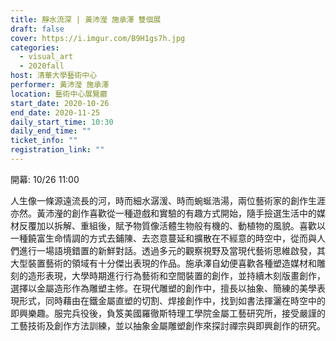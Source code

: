 ```yaml
---
title: 靜水流深 | 黃沛瀅 施承澤 雙個展
draft: false
cover: https://i.imgur.com/B9H1gs7h.jpg
categories:
  - visual_art
  - 2020fall
host: 清華大學藝術中心
performer: 黃沛瀅 施承澤
location: 藝術中心展覽廳
start_date: 2020-10-26
end_date: 2020-11-25
daily_start_time: 10:30
daily_end_time: ""
ticket_info: ""
registration_link: ""
---
```

開幕: 10/26 11:00

人生像一條源遠流長的河，時而細水潺湲、時而蜿蜒浩湯，兩位藝術家的創作生涯亦然。黃沛瀅的創作喜歡從一種遊戲和實驗的有趣方式開始，隨手撿選生活中的媒材反覆加以拆解、重組後，賦予物質像活體生物般有機的、動植物的風貌。喜歡以一種饒富生命情調的方式去鋪陳、去恣意蔓延和擴散在不經意的時空中，從而與人們進行一場語境錯置的新鮮對話。透過多元的觀察視野及當現代藝術思維啟發，其大型裝置藝術的領域有十分傑出表現的作品。施承澤自幼便喜歡各種塑造媒材和雕刻的造形表現，大學時期進行行為藝術和空間裝置的創作，並持續木刻版畫創作，選擇以金屬造形作為雕塑主修。在現代雕塑的創作中，擅長以抽象、簡練的美學表現形式，同時藉由在鐵金屬直塑的切割、焊接創作中，找到如書法揮灑在時空中的即興樂趣。服完兵役後，負笈美國羅徹斯特理工學院金屬工藝研究所，接受嚴謹的工藝技術及創作方法訓練，並以抽象金屬雕塑創作來探討禪宗與即興創作的研究。